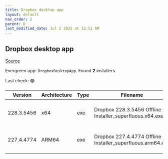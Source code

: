 ```yaml
---
title: Dropbox desktop app
layout: default
nav_order: 2
parent: D
last_modified_date: Jul 2 2025 at 12:51 AM
---
```


## Dropbox desktop app

[Source](https://www.dropbox.com/desktop)

Evergreen app: `DropboxDesktopApp`. Found **2** installers.

Last check: 🟢

| Version    | Architecture | Type | Filename                                                   | URI                                                                                                                                                                                                                                    |
| ---------- | ------------ | ---- | ---------------------------------------------------------- | -------------------------------------------------------------------------------------------------------------------------------------------------------------------------------------------------------------------------------------- |
| 228.3.5456 | x64          | exe  | Dropbox 228.3.5456 Offline Installer_superfluous.x64.exe   | [https://edge.dropboxstatic.com/dbx-releng/client/Dropbox%20228.3.5456%20Offline%20Installer_superfluous.x64.exe](https://edge.dropboxstatic.com/dbx-releng/client/Dropbox%20228.3.5456%20Offline%20Installer_superfluous.x64.exe)     |
| 227.4.4774 | ARM64        | exe  | Dropbox 227.4.4774 Offline Installer_superfluous.arm64.exe | [https://edge.dropboxstatic.com/dbx-releng/client/Dropbox%20227.4.4774%20Offline%20Installer_superfluous.arm64.exe](https://edge.dropboxstatic.com/dbx-releng/client/Dropbox%20227.4.4774%20Offline%20Installer_superfluous.arm64.exe) |
